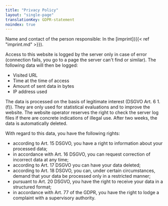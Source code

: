 ```yaml
---
title: "Privacy Policy"
layout: "single-page"
translationKey: GDPR-statement
noindex: true
---
```


Name and contact of the person responsible: In the [imprint]({{< ref "imprint.md" >}}).

Access to this website is logged by the server only in case of error (connection fails, you go to a page the server can't find or similar). The following data will then be logged:
- Visited URL
- Time at the time of access
- Amount of sent data in bytes
- IP address used

The data is processed on the basis of legitimate interest (DSGVO Art. 6 1. (f)). They are only used for statistical evaluations and to improve the website. The website operator reserves the right to check the server log files if there are concrete indications of illegal use. After two weeks, the data is automatically deleted.

With regard to this data, you have the following rights:
- according to Art. 15 DSGVO, you have a right to information about your processed data;
- in accordance with Art. 16 DSGVO, you can request correction of incorrect data at any time;
- according to Art. 17 DSGVO you can have your data deleted;
- according to Art. 18 DSGVO, you can, under certain circumstances, demand that your data be processed only in a restricted manner;
- pursuant to Art. 20 DSGVO, you have the right to receive your data in a structured format;
- in accordance with Art. 77 of the GDPR, you have the right to lodge a complaint with a supervisory authority.
